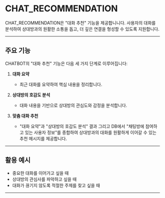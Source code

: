 # CHAT_RECOMMENDATION

CHAT_RECOMMENDATION은 "대화 추천" 기능을 제공합니니다.
사용자의 대화를 분석하여 상대방과의 원활한 소통을 돕고, 더 깊은 연결을 형성할 수 있도록 지원합니다.

---

## 주요 기능

CHATBOT의 "대화 추천" 기능은 다음 세 가지 단계로 이루어집니다:

1. **대화 요약**
   - 최근 대화를 요약하여 핵심 내용을 정리합니다.
2. **상대방의 호감도 분석**

   - 대화 내용을 기반으로 상대방의 관심도와 감정을 분석합니다.

3. **맞춤 대화 추천**
   - "대화 요약"과 "상대방의 호감도 분석" 결과 그리고 DB에서 "채팅방에 참여하고 있는 사용자 정보"를 종합하여 상대방과의 대화를 원활하게 이어갈 수 있는 추천 메시지를 제공합니다.

---

## 활용 예시

- 중요한 대화를 이어가고 싶을 때
- 상대방의 관심사를 파악하고 싶을 때
- 대화가 끊기지 않도록 적절한 주제를 찾고 싶을 때

---
